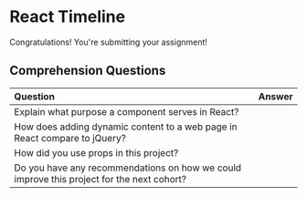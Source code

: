 # React Timeline
Congratulations! You're submitting your assignment!

## Comprehension Questions
Question | Answer
:------------- | :-------------
Explain what purpose a component serves in React? |
How does adding dynamic content to a web page in React compare to jQuery? |
How did you use props in this project? |
Do you have any recommendations on how we could improve this project for the next cohort? |
